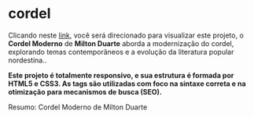 # cordel
 Clicando neste <a href="https://thiago-tsg.github.io/cordel/" target="_blank">link</a>, você será direcionado para visualizar este projeto, o <strong>Cordel Moderno</strong> de <strong>Milton Duarte</strong> aborda a modernização do cordel, explorando temas contemporâneos e a evolução da literatura popular nordestina..

<strong>Este projeto é totalmente responsivo, e sua estrutura é formada por HTML5 e CSS3.
As tags são utilizadas com foco na sintaxe correta e na otimização para mecanismos de busca (SEO).</strong>

Resumo: Cordel Moderno de Milton Duarte
